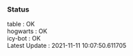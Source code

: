 ### Status


table : OK  
hogwarts : OK  
icy-bot : OK  
Latest Update : 2021-11-11 10:07:50.611705
